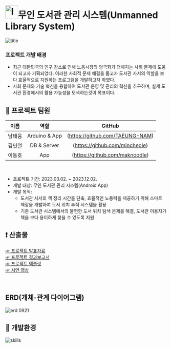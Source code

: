 # <img src="https://lh3.googleusercontent.com/u/0/drive-viewer/AKGpihZk0z0HohyjkKELxl1XCHinUq9KY4toK023HKzZ5MgaiMw_RPbjdpuxjyzihhVDiBNrKT7tVFsuZmzU2Ye95zDeO0CLJwUc0pY=w1920-h919" alt="logo" width=40px>무인 도서관 관리 시스템(Unmanned Library System)

![title](https://lh3.googleusercontent.com/u/0/drive-viewer/AKGpihZ5t7OqlCQmRmoKH4nYJtuqs6DW2KSXilN5ZIk8vWw-sGDrsBoHAMj9SGy-5PfOd5QcooUgkg0ptvVQ4QiSnwqgMCaA1e4pcJo=w1920-h878-rw-v1)   


### 프로젝트 개발 배경
  - 최근 대한민국의 인구 감소로 인해 노동시장의 양극화가 더해지는 사회 문제에 도움이 되고자 기획되었다. 이러한 사회적 문제 해결을 돕고자 도서관 사서의 역할을 보다 효율적으로 지원하는 프로그램을 개발하고자 하였다.
  - 사회 문제와 기술 혁신을 융합하여 도서관 운영 및 관리의 혁신을 추구하며, 실제 도서관 환경에서의 활용 가능성을 모색하는것이 목표이다.

## 👀 프로젝트 팀원

  |이름|역할|GitHub|
  |:-:|:-:|:-:|
  |남태웅|Arduino & App|(https://github.com/TAEUNG-NAM)|
  |김민철|DB & Server|(https://github.com/mincheole)|
  |이동호|App|(https://github.com/maknoodle)|

<br>

- 프로젝트 기간: 2023.03.02. ~ 2023.12.02.
- 개발 대상: 무인 도서관 관리 시스템(Android App)
- 개발 목적: 
  - 도서관 사서의 책 정리 시간을 단축, 효율적인 노동력을 제공하기 위해 스마트 책장을 개발하여 도서 위치 추적 시스템을 활용
  - 기존 도서관 시스템에서의 불편한 도서 위치 탐색 문제를 해결, 도서관 이용자가 책을 보다 용이하게 찾을 수 있도록 지원

## ❗ 산출물
[☞ 프로젝트 발표자료](https://drive.google.com/file/d/1y_xjZhPUx0Qf6OmaK7MWz-y2dOIkVDki/view?usp=sharing)<br>
[☞ 프로젝트 결과보고서](https://drive.google.com/file/d/1piIaUR5CAH9sOd5Two1skp7cmLkZBqm6/view?usp=sharing)<br>
[☞ 프로젝트 템플릿](https://docs.google.com/presentation/d/1JK9oPMjGXmqPNKpiTHzMrIFBxRgVO2Ya/edit?usp=drive_link&ouid=105569728462683027125&rtpof=true&sd=true)<br>
[☞ 시연 영상](https://www.youtube.com/watch?v=5gE5p2aURBY)<br>

<br>

## ERD(개체-관계 다이어그램)

![erd 0921](https://github.com/mincheole/Unmanned-library-System-/assets/106231571/7984dda6-cf3e-4e1f-9724-5b219a398597)


## 🔎 개발환경
![skills](https://lh3.googleusercontent.com/u/0/drive-viewer/AKGpihbT0e1XxbcITJXSTX0s8Cj3OU4MzSZB0-z3RnLFfz2Y6me4XuinAz8m9pjAAj2iL46B994af8l7wY9czy1_L595hkCxQjYhqVQ=w1920-h878-rw-v1)   

